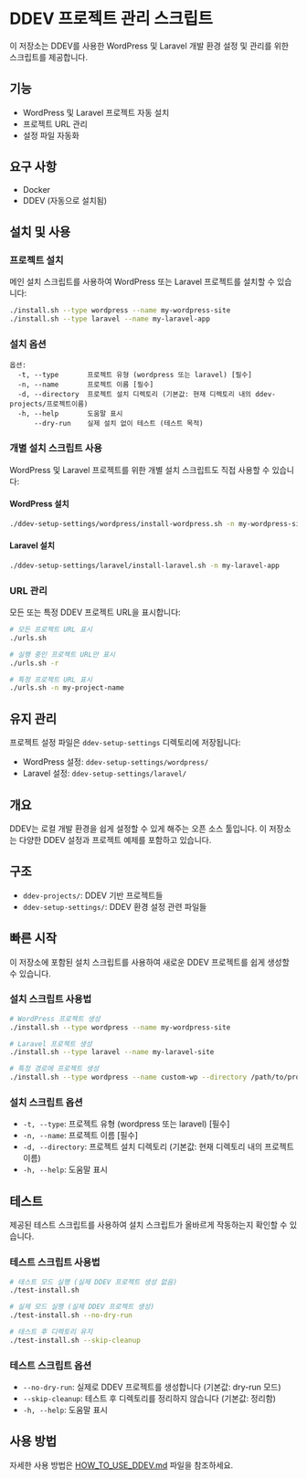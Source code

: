 # DDEV 프로젝트 관리 스크립트

이 저장소는 DDEV를 사용한 WordPress 및 Laravel 개발 환경 설정 및 관리를 위한 스크립트를 제공합니다.

## 기능

- WordPress 및 Laravel 프로젝트 자동 설치
- 프로젝트 URL 관리
- 설정 파일 자동화

## 요구 사항

- Docker
- DDEV (자동으로 설치됨)

## 설치 및 사용

### 프로젝트 설치

메인 설치 스크립트를 사용하여 WordPress 또는 Laravel 프로젝트를 설치할 수 있습니다:

```bash
./install.sh --type wordpress --name my-wordpress-site
./install.sh --type laravel --name my-laravel-app
```

### 설치 옵션

```
옵션:
  -t, --type       프로젝트 유형 (wordpress 또는 laravel) [필수]
  -n, --name       프로젝트 이름 [필수]
  -d, --directory  프로젝트 설치 디렉토리 (기본값: 현재 디렉토리 내의 ddev-projects/프로젝트이름)
  -h, --help       도움말 표시
      --dry-run    실제 설치 없이 테스트 (테스트 목적)
```

### 개별 설치 스크립트 사용

WordPress 및 Laravel 프로젝트를 위한 개별 설치 스크립트도 직접 사용할 수 있습니다:

#### WordPress 설치

```bash
./ddev-setup-settings/wordpress/install-wordpress.sh -n my-wordpress-site
```

#### Laravel 설치

```bash
./ddev-setup-settings/laravel/install-laravel.sh -n my-laravel-app
```

### URL 관리

모든 또는 특정 DDEV 프로젝트 URL을 표시합니다:

```bash
# 모든 프로젝트 URL 표시
./urls.sh

# 실행 중인 프로젝트 URL만 표시
./urls.sh -r

# 특정 프로젝트 URL 표시
./urls.sh -n my-project-name
```

## 유지 관리

프로젝트 설정 파일은 `ddev-setup-settings` 디렉토리에 저장됩니다:
- WordPress 설정: `ddev-setup-settings/wordpress/`
- Laravel 설정: `ddev-setup-settings/laravel/`

## 개요

DDEV는 로컬 개발 환경을 쉽게 설정할 수 있게 해주는 오픈 소스 툴입니다. 이 저장소는 다양한 DDEV 설정과 프로젝트 예제를 포함하고 있습니다.

## 구조

- `ddev-projects/`: DDEV 기반 프로젝트들
- `ddev-setup-settings/`: DDEV 환경 설정 관련 파일들

## 빠른 시작

이 저장소에 포함된 설치 스크립트를 사용하여 새로운 DDEV 프로젝트를 쉽게 생성할 수 있습니다.

### 설치 스크립트 사용법

```bash
# WordPress 프로젝트 생성
./install.sh --type wordpress --name my-wordpress-site

# Laravel 프로젝트 생성
./install.sh --type laravel --name my-laravel-site

# 특정 경로에 프로젝트 생성
./install.sh --type wordpress --name custom-wp --directory /path/to/projects
```

### 설치 스크립트 옵션

- `-t, --type`: 프로젝트 유형 (wordpress 또는 laravel) [필수]
- `-n, --name`: 프로젝트 이름 [필수]
- `-d, --directory`: 프로젝트 설치 디렉토리 (기본값: 현재 디렉토리 내의 프로젝트 이름)
- `-h, --help`: 도움말 표시

## 테스트

제공된 테스트 스크립트를 사용하여 설치 스크립트가 올바르게 작동하는지 확인할 수 있습니다.

### 테스트 스크립트 사용법

```bash
# 테스트 모드 실행 (실제 DDEV 프로젝트 생성 없음)
./test-install.sh

# 실제 모드 실행 (실제 DDEV 프로젝트 생성)
./test-install.sh --no-dry-run

# 테스트 후 디렉토리 유지
./test-install.sh --skip-cleanup
```

### 테스트 스크립트 옵션

- `--no-dry-run`: 실제로 DDEV 프로젝트를 생성합니다 (기본값: dry-run 모드)
- `--skip-cleanup`: 테스트 후 디렉토리를 정리하지 않습니다 (기본값: 정리함)
- `-h, --help`: 도움말 표시

## 사용 방법

자세한 사용 방법은 [HOW_TO_USE_DDEV.md](HOW_TO_USE_DDEV.md) 파일을 참조하세요. 